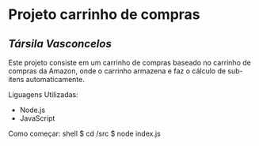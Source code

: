 # Projeto carrinho de compras

## _Társila Vasconcelos_

Este projeto consiste em um carrinho de compras baseado no carrinho de compras da Amazon, onde o carrinho armazena e faz o cálculo de sub-itens automaticamente.

Liguagens Utilizadas:

- Node.js
- JavaScript

Como começar:
shell
$ cd /src
$ node index.js
